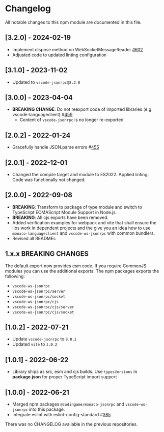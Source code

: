 # Changelog

All notable changes to this npm module are documented in this file.

## [3.2.0] - 2024-02-19

- Implement dispose method on WebSocketMessageReader [#602](https://github.com/TypeFox/monaco-languageclient/pull/602)
- Adjusted code to updated linting configuration

## [3.1.0] - 2023-11-02

- Updated to `vscode-jsonrpc@8.2.0`

## [3.0.0] - 2023-04-04

- **BREAKING CHANGE**: Do not reexport code of imported libraries (e.g. vscode-languageclient) #[459](https://github.com/TypeFox/monaco-languageclient/pull/459)
  - Content of `vscode-jsonrpc` is no longer re-exported

## [2.0.2] - 2022-01-24

- Gracefully handle JSON.parse errors #[455](https://github.com/TypeFox/monaco-languageclient/pull/455)

## [2.0.1] - 2022-12-01

- Changed the compile target and module to ES2022. Applied linting. Code was functionally not changed.

## [2.0.0] - 2022-09-08

- **BREAKING**: Transform to package of type module and switch to TypeScript ECMAScript Module Support in Node.js.
- **BREAKING**: All cjs exports have been removed.
- Added verification examples for webpack and vite that shall ensure the libs work in dependent projects and the give you an idea how to use `monaco-languageclient` and `vscode-ws-jsonrpc` with common bundlers.
- Revised all READMEs

## 1.x.x BREAKING CHANGES

The default export now provides esm code. If you require CommonJS modules you can use the additional exports.
The npm packages exports the following:

- `vscode-ws-jsonrpc`
- `vscode-ws-jsonrpc/server`
- `vscode-ws-jsonrpc/socket`
- `vscode-ws-jsonrpc/cjs`
- `vscode-ws-jsonrpc/cjs/server`
- `vscode-ws-jsonrpc/cjs/socket`

## [1.0.2] - 2022-07-21

- Update `vscode-jsonrpc` to `8.0.2`
- Updated `vite` to `3.0.2`

## [1.0.1] - 2022-06-22

- Library ships as src, esm and cjs builds. Use `typesVersions` in **package.json** for proper TypeScript import support

## [1.0.0] - 2022-06-21

- Merged npm packages `@codingame/monaco-jsonrpc` and `vscode-ws-jsonrpc` into this package.
- Integrate eslint with eslint-config-standard #[385](https://github.com/TypeFox/monaco-languageclient/pull/385)

There was no CHANGELOG available in the previous repositories.
